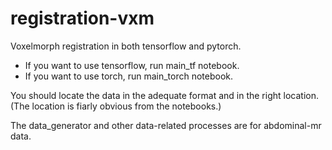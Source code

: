 # registration-vxm
Voxelmorph  registration in both tensorflow and pytorch.

- If you want to use tensorflow, run main_tf notebook.
- If you want to use torch, run main_torch notebook.


You should locate the data in the adequate format and in the right location. (The location is fiarly obvious from the notebooks.)

The data_generator and other data-related processes are for abdominal-mr data.
